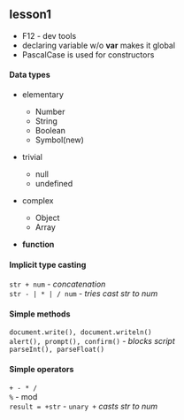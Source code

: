 ## lesson1
* F12 - dev tools
* declaring variable w/o **var** makes it global
* PascalCase is used for constructors

#### Data types
* elementary
  * Number
  * String
  * Boolean
  * Symbol(new)
  
* trivial
  * null
  * undefined
  
* complex
  * Object
  * Array
  
* **function**

#### Implicit type casting

`str + num` - *concatenation*  
`str - | * | / num` - *tries cast str to num*


#### Simple methods

`document.write(), document.writeln()`  
`alert(), prompt(), confirm()` - *blocks script*  
`parseInt(), parseFloat()`

#### Simple operators

`+ - * /`  
`%` - mod  
`result = +str` - `unary +` *casts str to num*

